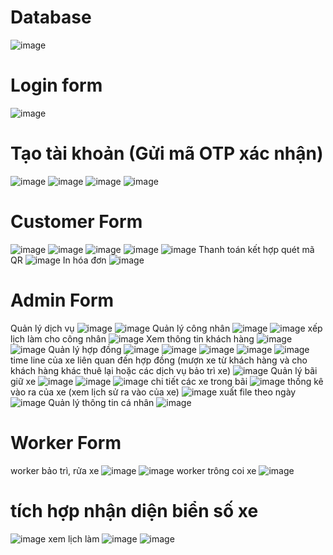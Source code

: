 # Database 
![image](https://github.com/t9tieanh/ParkingLotManagement/assets/140484824/574225a7-ab5d-43c5-a792-b3b0d5a4b0a0)

# Login form 
![image](https://github.com/t9tieanh/ParkingLotManagement/assets/140484824/044784e7-4f17-4261-84d5-2f1dd0fd5759)

# Tạo tài khoản (Gửi mã OTP xác nhận)
![image](https://github.com/t9tieanh/ParkingLotManagement/assets/140484824/e69f8d8f-8e19-4d65-b7b6-8cf40ce7ef60)
![image](https://github.com/t9tieanh/ParkingLotManagement/assets/140484824/956e8ccd-2801-43cc-a73e-ea5404ec62e1)
![image](https://github.com/t9tieanh/ParkingLotManagement/assets/140484824/ba18ced4-27fb-4d33-856d-61f6b74ad38f)
![image](https://github.com/t9tieanh/ParkingLotManagement/assets/140484824/7a47ed4e-89c1-445a-a257-e396708a53d4)

# Customer Form 
![image](https://github.com/t9tieanh/ParkingLotManagement/assets/140484824/e091e6b5-ef2a-4374-92b5-7c0b0ee6f9c7)
![image](https://github.com/t9tieanh/ParkingLotManagement/assets/140484824/31cdb8e0-575b-4c63-9df0-5bfbd2b6729b)
![image](https://github.com/t9tieanh/ParkingLotManagement/assets/140484824/c53976a3-ef78-4fd9-843e-9b06a259b33f)
![image](https://github.com/t9tieanh/ParkingLotManagement/assets/140484824/2183d947-14c0-4263-8bc0-18c632716e83)
![image](https://github.com/t9tieanh/ParkingLotManagement/assets/140484824/c9b0de02-bbfe-4a3e-9182-6fe690b24a56)
Thanh toán kết hợp quét mã QR
![image](https://github.com/t9tieanh/ParkingLotManagement/assets/140484824/66201bdd-c209-4f73-ac29-c835299c01f9)
In hóa đơn
![image](https://github.com/t9tieanh/ParkingLotManagement/assets/140484824/40d4ae9d-44f1-4e23-88aa-86e2cd23881d)

# Admin Form 
Quản lý dịch vụ 
![image](https://github.com/t9tieanh/ParkingLotManagement/assets/140484824/7e289a1d-d09c-42f9-86d2-c1f2f8b2b89a)
![image](https://github.com/t9tieanh/ParkingLotManagement/assets/140484824/a560c703-2933-4880-9dfd-713b5f49516b)
Quản lý công nhân 
![image](https://github.com/t9tieanh/ParkingLotManagement/assets/140484824/2a72565a-99ff-49c7-990c-1bfb95f110af)
![image](https://github.com/t9tieanh/ParkingLotManagement/assets/140484824/db02442b-8146-42f4-abf6-326bc9f92967)
  xếp lịch làm cho công nhân 
![image](https://github.com/t9tieanh/ParkingLotManagement/assets/140484824/fd8c6055-e136-4e9c-b8c9-ccd4c0d800b4)
Xem thông tin khách hàng 
![image](https://github.com/t9tieanh/ParkingLotManagement/assets/140484824/7c5c3953-0619-4e61-8fda-443c527c140c)
![image](https://github.com/t9tieanh/ParkingLotManagement/assets/140484824/5e091d9b-c717-4f93-86f6-9968e0bc29e9)
Quản lý hợp đồng 
![image](https://github.com/t9tieanh/ParkingLotManagement/assets/140484824/c099331c-854c-49a9-aae7-95a6feaa8175)
![image](https://github.com/t9tieanh/ParkingLotManagement/assets/140484824/03eec3d2-856a-4b52-9761-fbb75d563184)
![image](https://github.com/t9tieanh/ParkingLotManagement/assets/140484824/54bf91d8-a58d-447a-8a31-0a5ee28dc6fc)
![image](https://github.com/t9tieanh/ParkingLotManagement/assets/140484824/47b87d14-7344-4273-9a24-84778f63ff12)
![image](https://github.com/t9tieanh/ParkingLotManagement/assets/140484824/ef03b5be-7c85-4e86-b0aa-26ae99313f26)
  time line của xe liên quan đến hợp đồng (mượn xe từ khách hàng và cho khách hàng khác thuê lại hoặc các dịch vụ bảo trì xe) 
![image](https://github.com/t9tieanh/ParkingLotManagement/assets/140484824/23772548-a89f-4c1d-9dd0-10cecaf0caff)
Quản lý bãi giữ xe 
![image](https://github.com/t9tieanh/ParkingLotManagement/assets/140484824/a03877b6-4263-47ca-aecd-af048948428d)
![image](https://github.com/t9tieanh/ParkingLotManagement/assets/140484824/44fcb27e-ccb9-4ee8-b625-c802a86f8313)
![image](https://github.com/t9tieanh/ParkingLotManagement/assets/140484824/458a5de3-91b9-4806-9a96-40280242bfd7)
  chi tiết các xe trong bãi 
![image](https://github.com/t9tieanh/ParkingLotManagement/assets/140484824/8127172e-86eb-4716-885d-1717b187bc20)
  thống kê vào ra của xe (xem lịch sử ra vào của xe)
![image](https://github.com/t9tieanh/ParkingLotManagement/assets/140484824/1545e264-4f54-43e0-bf3c-fcaa8fe25487)
  xuất file theo ngày 
![image](https://github.com/t9tieanh/ParkingLotManagement/assets/140484824/745b8521-e927-4b9e-918e-cb82d85ed740)
Quản lý thông tin cá nhân 
![image](https://github.com/t9tieanh/ParkingLotManagement/assets/140484824/a79e01e1-b863-4b70-9dd0-12efc546e3f2)

# Worker Form  
  worker bảo trì, rửa xe 
  ![image](https://github.com/t9tieanh/ParkingLotManagement/assets/140484824/0ccc2da1-fc07-43b1-81bf-a35aba642615)
  ![image](https://github.com/t9tieanh/ParkingLotManagement/assets/140484824/6f9568b4-b1e4-4ac5-a878-7918ffc26914)
  worker trông coi xe 
  ![image](https://github.com/t9tieanh/ParkingLotManagement/assets/140484824/85e8022e-a60c-4628-9b1f-b1c0faf450a7)
  # tích hợp nhận diện biển số xe 
  ![image](https://github.com/t9tieanh/ParkingLotManagement/assets/140484824/5935ea6e-5215-42ff-b3f8-9332c1341d4c)
  xem lịch làm 
  ![image](https://github.com/t9tieanh/ParkingLotManagement/assets/140484824/00d53c08-946a-4538-bad7-806855bbc29e)
  ![image](https://github.com/t9tieanh/ParkingLotManagement/assets/140484824/00c58fd0-7ec6-4ccd-8038-27c6d357eeef)














